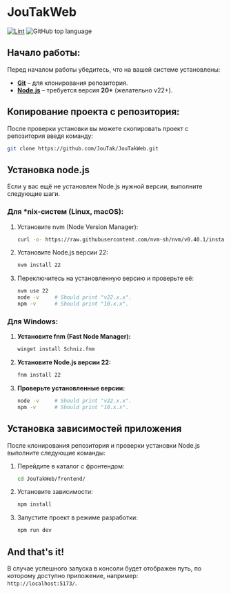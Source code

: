 # JouTakWeb

[![Lint](https://github.com/JouTak/JouTakWeb/actions/workflows/CI.yml/badge.svg)](https://github.com/JouTak/JouTakWeb/actions/workflows/lint.yml)
![GitHub top language](https://img.shields.io/github/languages/top/JouTak/JouTakWeb)

## Начало работы:

Перед началом работы убедитесь, что на вашей системе установлены:

- **[Git](https://git-scm.com/downloads)** – для клонирования репозитория.
- **[Node.js](https://nodejs.org/en)** – требуется версия **20+** (желательно v22+).

## Копирование проекта с репозитория:

После проверки установки вы можете скопировать проект с репозитория введя команду:

```bash
git clone https://github.com/JouTak/JouTakWeb.git
```

## Установка node.js

Если у вас ещё не установлен Node.js нужной версии, выполните следующие шаги.

### Для \*nix-систем (Linux, macOS):

1. Установите nvm (Node Version Manager):
   ```bash
   curl -o- https://raw.githubusercontent.com/nvm-sh/nvm/v0.40.1/install.sh | bash
   ```
2. Установите Node.js версии 22:
   ```bash
   nvm install 22
   ```
3. Переключитесь на установленную версию и проверьте её:
   ```bash
   nvm use 22
   node -v     # Should print "v22.x.x".
   npm -v      # Should print "10.x.x".
   ```

### Для Windows:

1. **Установите fnm (Fast Node Manager):**
   ```bash
   winget install Schniz.fnm
   ```
2. **Установите Node.js версии 22:**
   ```bash
   fnm install 22
   ```
3. **Проверьте установленные версии:**
   ```bash
   node -v     # Should print "v22.x.x".
   npm -v      # Should print "10.x.x".
   ```

## Установка зависимостей приложения

После клонирования репозитория и проверки установки Node.js выполните следующие команды:

1. Перейдите в каталог с фронтендом:

   ```bash
   cd JouTakWeb/frontend/
   ```

2. Установите зависимости:

   ```bash
   npm install
   ```

3. Запустите проект в режиме разработки:
   ```bash
   npm run dev
   ```

## And that's it!

В случае успешного запуска в консоли будет отображен путь, по которому доступно приложение, например:  
`http://localhost:5173/`.
